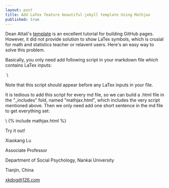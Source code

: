 ```yaml
---
layout: post
title: Add LaTex feature beautiful-jekyll template Using Mathjax
published: true
---
```


Dean Attali's [template](http://deanattali.com/beautiful-jekyll) is an excellent tutorial for building GitHub pages. 
However, it did not provide solution to show LaTex symbols, which is crusial for math and statistics teacher or relavent users. 
Here's an easy way to solve this problem.

Basically, you only need add following script in your markdown file which contains LaTex inputs:

  \\ <script src="https://cdn.mathjax.org/mathjax/latest/MathJax.js?config=TeX-AMS-MML_HTMLorMML" type="text/javascript"></script>
  
Note that this script should appear before any LaTex inputs in your file.

It is tedious to add this script for every md file, so we can build a .html file in the "_includes" fold, named "mathjax.html", 
which includes the very script mentioned above. Then we only need add one short sentence in the md file to get everything set:

  \\ {% include mathjax.html %}
  
Try it out!

Xiaokang Lu

Associate Professor 

Department of Social Psychology, Nankai University

Tianjin, China

xkdog@126.com
